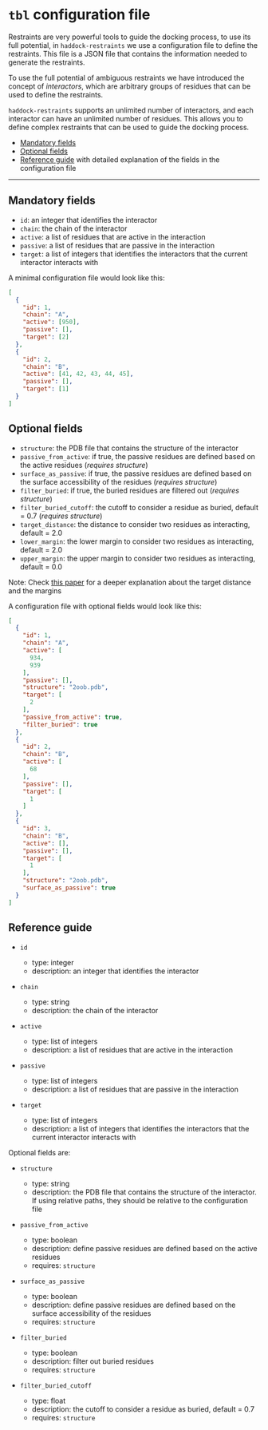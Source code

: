 # `tbl` configuration file

Restraints are very powerful tools to guide the docking process, to use its full potential, in `haddock-restraints` we use a configuration file to define the restraints. This file is a JSON file that contains the information needed to generate the restraints.

To use the full potential of ambiguous restraints we have introduced the concept of _interactors_, which are arbitrary groups of residues that can be used to define the restraints.

`haddock-restraints` supports an unlimited number of interactors, and each interactor can have an unlimited number of residues. This allows you to define complex restraints that can be used to guide the docking process.

- [Mandatory fields](#mandatory-fields)
- [Optional fields](#optional-fields)
- [Reference guide](#reference-guide) with detailed explanation of the fields in the configuration file

***

## Mandatory fields

- `id`: an integer that identifies the interactor
- `chain`: the chain of the interactor
- `active`: a list of residues that are active in the interaction
- `passive`: a list of residues that are passive in the interaction
- `target`: a list of integers that identifies the interactors that the current interactor interacts with

A minimal configuration file would look like this:

```json
[
  {
    "id": 1,
    "chain": "A",
    "active": [950],
    "passive": [],
    "target": [2]
  },
  {
    "id": 2,
    "chain": "B",
    "active": [41, 42, 43, 44, 45],
    "passive": [],
    "target": [1]
  }
]
```

## Optional fields

- `structure`: the PDB file that contains the structure of the interactor
- `passive_from_active`: if true, the passive residues are defined based on the active residues (_requires structure_)
- `surface_as_passive`: if true, the passive residues are defined based on the surface accessibility of the residues (_requires structure_)
- `filter_buried`: if true, the buried residues are filtered out (_requires structure_)
- `filter_buried_cutoff`: the cutoff to consider a residue as buried, default = 0.7 (_requires structure_)
- `target_distance`: the distance to consider two residues as interacting, default = 2.0
- `lower_margin`: the lower margin to consider two residues as interacting, default = 2.0
- `upper_margin`: the upper margin to consider two residues as interacting, default = 0.0

Note: Check [this paper](https://doi.org/10.1038/s41596-018-0018-5) for a deeper explanation about the target distance and the margins

A configuration file with optional fields would look like this:

```json
[
  {
    "id": 1,
    "chain": "A",
    "active": [
      934,
      939
    ],
    "passive": [],
    "structure": "2oob.pdb",
    "target": [
      2
    ],
    "passive_from_active": true,
    "filter_buried": true
  },
  {
    "id": 2,
    "chain": "B",
    "active": [
      68
    ],
    "passive": [],
    "target": [
      1
    ]
  },
  {
    "id": 3,
    "chain": "B",
    "active": [],
    "passive": [],
    "target": [
      1
    ],
    "structure": "2oob.pdb",
    "surface_as_passive": true
  }
]
```

## Reference guide

- `id`
  - type: integer
  - description: an integer that identifies the interactor

- `chain`
  - type: string
  - description: the chain of the interactor

- `active`
  - type: list of integers
  - description: a list of residues that are active in the interaction

- `passive`
  - type: list of integers
  - description: a list of residues that are passive in the interaction

- `target`
  - type: list of integers
  - description: a list of integers that identifies the interactors that the current interactor interacts with

Optional fields are:

- `structure`
  - type: string
  - description: the PDB file that contains the structure of the interactor. If using relative paths, they should be relative to the configuration file

- `passive_from_active`
  - type: boolean
  - description: define passive residues are defined based on the active residues
  - requires: `structure`

- `surface_as_passive`
  - type: boolean
  - description: define passive residues are defined based on the surface accessibility of the residues
  - requires: `structure`

- `filter_buried`
  - type: boolean
  - description: filter out buried residues
  - requires: `structure`

- `filter_buried_cutoff`
  - type: float
  - description: the cutoff to consider a residue as buried, default = 0.7
  - requires: `structure`
